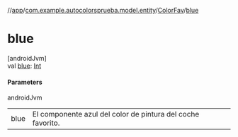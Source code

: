 //[app](../../../index.md)/[com.example.autocolorsprueba.model.entity](../index.md)/[ColorFav](index.md)/[blue](blue.md)

# blue

[androidJvm]\
val [blue](blue.md): [Int](https://kotlinlang.org/api/latest/jvm/stdlib/kotlin/-int/index.html)

#### Parameters

androidJvm

| | |
|---|---|
| blue | El componente azul del color de pintura del coche favorito. |
